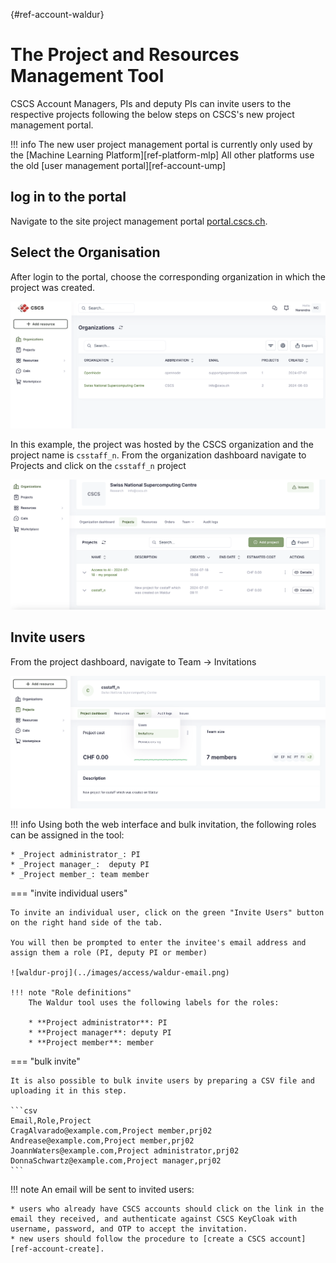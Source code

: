 [](){#ref-account-waldur}
# The Project and Resources Management Tool

CSCS Account Managers, PIs and deputy PIs can invite users to the respective projects following the below steps on CSCS's new project management portal.

!!! info
    The new user project management portal is currently only used by the [Machine Learning Platform][ref-platform-mlp]
    All other platforms use the old [user management portal][ref-account-ump]

## log in to the portal

Navigate to the site project management portal [portal.cscs.ch](https://portal.cscs.ch/).

## Select the Organisation

After login to the portal, choose the corresponding organization in which the project was created.

![waldur-org](../images/access/waldur-organisation.png)

In this example, the project was hosted by the CSCS organization and the project name is `csstaff_n`. From the organization dashboard navigate to Projects and click on the `csstaff_n` project

![waldur-proj](../images/access/waldur-project.png)

## Invite users

From the project dashboard, navigate to Team -> Invitations

![waldur-proj](../images/access/waldur-invitations.png)

!!! info
    Using both the web interface and bulk invitation, the following roles can be assigned in the tool:

    * _Project administrator_: PI
    * _Project manager_:  deputy PI
    * _Project member_: team member

=== "invite individual users"

    To invite an individual user, click on the green "Invite Users" button on the right hand side of the tab.

    You will then be prompted to enter the invitee's email address and assign them a role (PI, deputy PI or member)

    ![waldur-proj](../images/access/waldur-email.png)

    !!! note "Role definitions"
        The Waldur tool uses the following labels for the roles:

        * **Project administrator**: PI
        * **Project manager**: deputy PI
        * **Project member**: member

=== "bulk invite"

    It is also possible to bulk invite users by preparing a CSV file and uploading it in this step.

    ```csv
    Email,Role,Project
    CragAlvarado@example.com,Project member,prj02
    Andrease@example.com,Project member,prj02
    JoannWaters@example.com,Project administrator,prj02
    DonnaSchwartz@example.com,Project manager,prj02
    ```

!!! note
    An email will be sent to invited users:

    * users who already have CSCS accounts should click on the link in the email they received, and authenticate against CSCS KeyCloak with username, password, and OTP to accept the invitation.
    * new users should follow the procedure to [create a CSCS account][ref-account-create].
